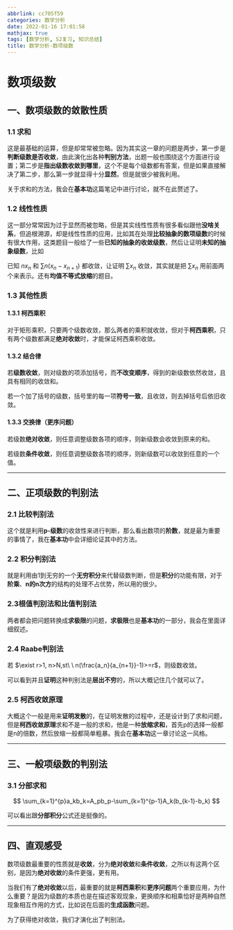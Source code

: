 ```yaml
---
abbrlink: cc705f59
categories: 数学分析
date: 2022-01-16 17:01:58
mathjax: true
tags: [数学分析, S2复习, 知识总结]
title: 数学分析-数项级数
---
```


# 数项级数

## 一、数项级数的敛散性质

### 1.1 求和

这是最基础的运算，但是却常常被忽略。因为其实这一章的问题是两步，第一步是**判断级数是否收敛**，由此演化出各种**判别方法**，出题一般也围绕这个方面进行设置；第二步是**指出级数收敛到哪里**，这个不是每个级数都有答案，但是如果直接解决了第二步，那么第一步就显得十分**显然**，但是就很少被我利用。

关于求和的方法，我会在**基本功**这篇笔记中进行讨论，就不在此赘述了。

### 1.2 线性性质

这一部分常常因为过于显然而被忽略，但是其实线性性质有很多看似跟他**没啥关系**，但追根溯源，却是线性性质的应用，比如其在处理**比较抽象的数项级数**的时候有很大作用，这类题目一般给了一些**已知的抽象的收敛级数**，然后让证明**未知的抽象级数**，比如

已知 $nx_n$ 和 $\sum n(x_n-x_{n+1})$ 都收敛，让证明 $\sum x_n$ 收敛，其实就是把  $\sum x_n$ 用前面两个来表示。还有**均值不等式放缩**的题目。

### 1.3 其他性质

#### 1.3.1 柯西乘积

对于矩形乘积，只要两个级数收敛，那么两者的乘积就收敛，但对于**柯西乘积**，只有两个级数都满足**绝对收敛**时，才能保证柯西乘积收敛。

#### 1.3.2 结合律

若**级数收敛**，则对级数的项添加括号，而**不改变顺序**，得到的新级数依然收敛，且具有相同的收敛和。

若一个加了括号的级数，括号里的每一项**符号一致**，且收敛，则去掉括号后依旧收敛。

#### 1.3.3 交换律（更序问题）

若级数**绝对收敛**，则任意调整级数各项的顺序，则新级数会收敛到原来的和。

若级数**条件收敛**，则任意调整级数各项的顺序，则新级数可以收敛到任意的一个值。

---



## 二、正项级数的判别法

### 2.1 比较判别法

这个就是利用**p-级数**的收敛性来进行判断，那么看出数项的**阶数**，就是最为重要的事情了，我在**基本功**中会详细论证其中的方法。

### 2.2 积分判别法

就是利用由1到无穷的一个**无穷积分**来代替级数判断，但是**积分**的功能有限，对于**阶乘**、**n的n次方**的结构的处理不占优势，所以用的很少。

### 2.3根值判别法和比值判别法

两者都会把问题转换成**求极限**的问题，**求极限**也是**基本功**的一部分，我会在里面详细叙述。

### 2.4 Raabe判别法

若 $\exist r>1, n>N,st\  \ n(\frac{a_n}{a_{n+1}}-1)>=r$，则级数收敛。

可以看到并且**证明**这种判别法是**层出不穷**的，所以大概记住几个就可以了。

### 2.5 柯西收敛原理

大概这个一般是用来**证明发散**的，在证明发散的过程中，还是设计到了求和问题，但是**柯西收敛原理**求和不是一般的求和，他是一种**放缩求和**，首先p的选择一般都是n的倍数，然后放缩一般都简单粗暴。我会在**基本功**这一章讨论这一风格。

----



## 三、一般项级数的判别法

### 3.1 分部求和

$$
\sum_{k=1}^{p}a_kb_k=A_pb_p-\sum_{k=1}^{p-1}A_k(b_{k-1}-b_k)
$$

可以看出跟**分部积分**公式还是挺像的。

---



## 四、直观感受

数项级数最重要的性质就是**收敛**，分为**绝对收敛**和**条件收敛**，之所以有这两个区别，是因为**绝对收敛**的条件更强，更有用。

当我们有了**绝对收敛**以后，最重要的就是**柯西乘积**和**更序问题**两个重要应用，为什么重要？是因为级数的本质也是在描述客观现象，更换顺序和相乘恰好是两种自然现象相互作用的方式，比如说在后面的**生成函数**问题。

为了获得绝对收敛，我们才演化出了判别法。

